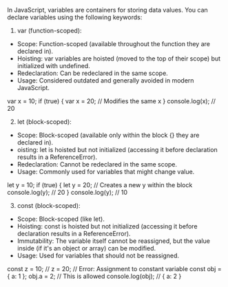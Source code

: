 
In JavaScript, variables are containers for storing data values. You can declare variables using the following keywords:

1. var (function-scoped):
 - Scope: Function-scoped (available throughout the function they are declared in).
 - Hoisting: var variables are hoisted (moved to the top of their scope) but initialized with undefined.
 - Redeclaration: Can be redeclared in the same scope.
 - Usage: Considered outdated and generally avoided in modern JavaScript.

var x = 10;
if (true) {
    var x = 20; // Modifies the same x
}
console.log(x); // 20

2. let (block-scoped):
 - Scope: Block-scoped (available only within the block {} they are declared in).
 - oisting: let is hoisted but not initialized (accessing it before declaration results in a ReferenceError).
 - Redeclaration: Cannot be redeclared in the same scope.
 - Usage: Commonly used for variables that might change value.

let y = 10;
if (true) {
    let y = 20; // Creates a new y within the block
    console.log(y); // 20
}
console.log(y); // 10

3. const (block-scoped):
 - Scope: Block-scoped (like let).
 - Hoisting: const is hoisted but not initialized (accessing it before declaration results in a ReferenceError).
 - Immutability: The variable itself cannot be reassigned, but the value inside (if it's an object or array) can be modified.
 - Usage: Used for variables that should not be reassigned.

const z = 10;
// z = 20; // Error: Assignment to constant variable
const obj = { a: 1 };
obj.a = 2; // This is allowed
console.log(obj); // { a: 2 }

